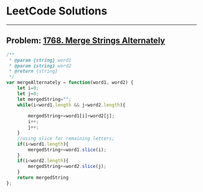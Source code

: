 # LeetCode Solutions

---

## Problem: [1768. Merge Strings Alternately](https://leetcode.com/problems/merge-strings-alternately/description/)

```javascript
/**
 * @param {string} word1
 * @param {string} word2
 * @return {string}
 */
var mergeAlternately = function(word1, word2) {
    let i=0;
    let j=0;
    let mergedString="";
    while(i<word1.length && j<word2.length){
        
        mergedString+=word1[i]+word2[j];
        i++;
        j++;
    }
    //using slice for remaining letters;
    if(i<word1.length){
        mergedString+=word1.slice(i);
    }
    if(i<word2.length){
        mergedString+=word2.slice(j);
    }
    return mergedString
};